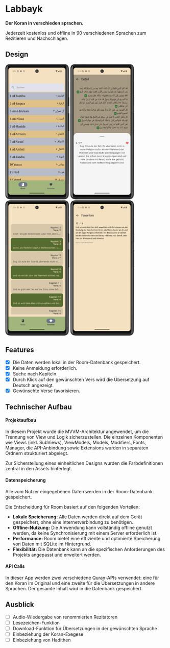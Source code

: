 # Labbayk

**Der Koran in verschieden sprachen.**

Jederzeit kostenlos und offline in 90 verschiedenen Sprachen zum Rezitieren und Nachschlagen.

## Design

<div>
  <img src="./img/Screenshot_1.png" width="200">
  <img src="./img/Screenshot_2.png" width="200">
  <img src="./img/Screenshot_3.png" width="200">
  <img src="./img/Screenshot_4.png" width="200">
</div>


## Features
- [x] Die Daten werden lokal in der Room-Datenbank gespeichert.  
- [x] Keine Anmeldung erforderlich.  
- [x] Suche nach Kapiteln.  
- [x] Durch Klick auf den gewünschten Vers wird die Übersetzung auf Deutsch angezeigt.  
- [x] Gewünschte Verse favorisieren.  

## Technischer Aufbau

#### Projektaufbau
In diesem Projekt wurde die MVVM-Architektur angewendet, um die Trennung von View und Logik sicherzustellen. Die einzelnen Komponenten wie Views (inkl. SubViews), ViewModels, Models, Modifiers, Fonts, Manager, die API-Anbindung sowie Extensions wurden in separaten Ordnern strukturiert abgelegt.

Zur Sicherstellung eines einheitlichen Designs wurden die Farbdefinitionen zentral in den Assets hinterlegt.

#### Datenspeicherung  
Alle vom Nutzer eingegebenen Daten werden in der Room-Datenbank gespeichert.  

Die Entscheidung für Room basiert auf den folgenden Vorteilen:  

- **Lokale Speicherung:** Alle Daten werden direkt auf dem Gerät gespeichert, ohne eine Internetverbindung zu benötigen.  
- **Offline-Nutzung:** Die Anwendung kann vollständig offline genutzt werden, da keine Synchronisierung mit einem Server erforderlich ist.  
- **Performance:** Room bietet eine effiziente und optimierte Speicherung von Daten mit SQLite im Hintergrund.  
- **Flexibilität:** Die Datenbank kann an die spezifischen Anforderungen des Projekts angepasst und erweitert werden.  

#### API Calls  
In dieser App werden zwei verschiedene Quran-APIs verwendet: eine für den Koran im Original und eine zweite für die Übersetzungen in andere Sprachen. Der gesamte Inhalt wird in die Datenbank gespeichert.

## Ausblick  

- [ ] Audio-Wiedergabe von renommierten Rezitatoren  
- [ ] Lesezeichen-Funktion  
- [ ] Download-Funktion für Übersetzungen in der gewünschten Sprache  
- [ ] Einbeziehung der Koran-Exegese  
- [ ] Einbeziehung von Hadithen  
